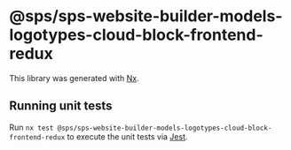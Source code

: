 # @sps/sps-website-builder-models-logotypes-cloud-block-frontend-redux

This library was generated with [Nx](https://nx.dev).

## Running unit tests

Run `nx test @sps/sps-website-builder-models-logotypes-cloud-block-frontend-redux` to execute the unit tests via [Jest](https://jestjs.io).
